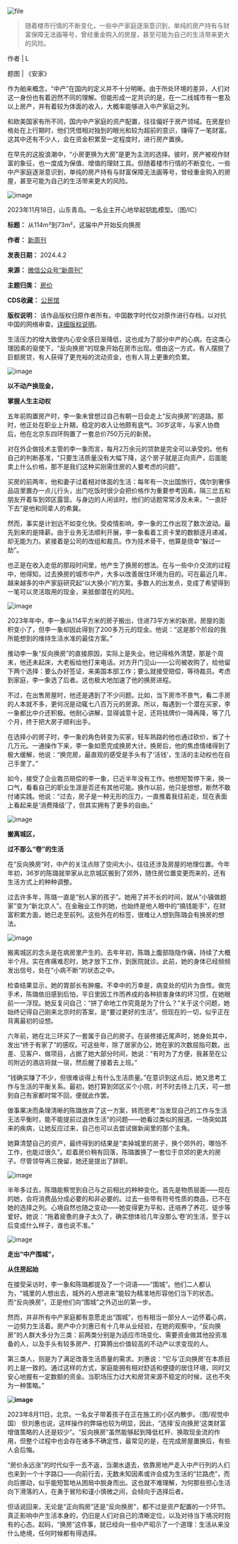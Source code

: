 ![file](https://chinadigitaltimes.net/chinese/files/2024/04/image-1712056267194.png)



> 随着楼市行情的不断变化，一些中产家庭逐渐意识到，单纯的房产持有与财富保障无法画等号，曾经重金购入的房屋，甚至可能为自己的生活带来更大的风险。


作者 | L


题图 | 《安家》


作为舶来概念，“中产”在国内的定义并不十分明晰。由于所处环境的差异，人们对这一身份也有着迥然不同的理解。但能形成一定共识的是，在一二线城市有一套及以上房产，并有着较为体面的收入，大概率能够进入中产家庭之列。


和欧美国家有所不同，国内中产家庭的资产配置，往往偏好于房产领域。在房屋价格处在上行期时，他们凭借相对独到的眼光和较为超前的意识，赚得了一笔财富。这其中还有不少人，会在资金积累至一定程度时，进行房产置换。


在早先的这股浪潮中，“小房更换为大房”是更为主流的选择。彼时，房产被视作财富的象征，也一度成为保值、增值的理财工具。但随着楼市行情的不断变化，一些中产家庭逐渐意识到，单纯的房产持有与财富保障无法画等号，曾经重金购入的房屋，甚至可能为自己的生活带来更大的风险。


![image](https://chinadigitaltimes.net/chinese/files/2024/04/post-706425-660be9104ed1d.)  

2023年11月18日，山东青岛。一名业主开心地举起钥匙模型。（图/IC）


**标题：** 从114m²到73m²，这届中产开始反向换房  

**作者：** [新周刊](https://chinadigitaltimes.net/space/新周刊)  

**发表日期：** 2024.4.2  

**来源：** [微信公众号“新周刊”](https://mp.weixin.qq.com/s/RCtKMlUfkatxmPWu8lrIpQ)  

**主题归类：** [房价](https://chinadigitaltimes.net/space/房价)  

**CDS收藏：** [公民馆](https://chinadigitaltimes.net/space/%E5%85%AC%E6%B0%91%E9%A6%86)  

**版权说明：** 该作品版权归原作者所有。中国数字时代仅对原作进行存档，以对抗中国的网络审查。[详细版权说明](https://chinadigitaltimes.net/chinese/copyright)。


生活压力的增大致使内心安全感日渐降低，这也成为了部分中产的心病。在这类心理因素的驱使下，“反向换房”的现象开始在房市出现。借由这一方式，有人摆脱了巨额房贷，有人获得了更充裕的流动资金，也有人背上更重的负累。


![image](https://chinadigitaltimes.net/chinese/files/2024/04/post-706425-660be910547e8.png)


**以不动产换现金，** 


**掌握人生主动权** 


五年前购置房产时，李一象未曾想过自己有朝一日会走上“反向换房”的道路。那时，他正处在职业上升期，稳定的收入让他颇有底气。30岁这年，与家人协商后，他在北京东四环购置了一套总价750万元的新房。


对在外企做技术主管的李一象而言，每月2万余元的贷款是完全可以承受的。他有自己的判断基准，“只要生活质量没有大幅下降，这个房子就是正向资产，后面能卖上什么价格，那不是我们这种买刚需住房的人要考虑的问题”。


买房的前两年，他和妻子过着相对体面的生活：每年有一次出国旅行，偶尔到奢侈品店里置办一点儿行头，出门吃饭时很少会把价格作为重要参考因素，隔三岔五和朋友开着车到郊区露营。与身边的人闲谈时，他们的话题常常涉及未来，“一直好下去”是他和同辈人的希冀。


然而，事实是计划远不如变化快。受疫情影响，李一象的工作出现了数次波动。最先到来的是降薪。由于业务无法顺利开展，李一象看着工资卡里的数额逐月递减，却无能为力。紧接着是公司的改组和裁员。作为技术骨干，他算是侥幸“躲过一劫”。


也正是在收入走低的那段时间里，他产生了换房的想法。在与一些中介交流的过程中，他得知，过去换房的城市中产，大多以改善居住环境为目的。可在最近几年，越来越多的中产家庭研究起“以大换小”的方案。多数人的出发点，变成了希望得到一笔可以灵活取用的现金，来抵御潜在的风险。


![image](https://chinadigitaltimes.net/chinese/files/2024/04/post-706425-660be9105d0fe.)


2023年年中，李一象从114平方米的房子搬出，住进73平方米的新房。房屋的面积变小了，但李一象却因此得到了200多万元的现金。他说：“这是那个阶段的我所能想到的维持生活水准的最佳方案。”


推动李一象“反向换房”的直接原因，实际上是失业。他记得格外清楚，那是个周末，他还未起床，大老板给他打来电话。对方开门见山——公司被收购了，给他留下两个选择：要么办好签证，来美国本部工作；要么就接受赔偿，等待裁员。考虑到家庭，李一象选了后者。这也极大地加速了他的换房进程。


不过，在出售房屋时，他还是遇到了不少问题。比如，当下房市不景气，看二手房的人本就不多，更何况是动辄七八百万元的房源。所以，每遇到一个潜在买家，李一象都比中介还积极。他耐心讲解，显得诚意十足，还将挂牌价一降再降，等了几个月，终于把大房子顺利出手。


在选择小的房子时，李一象的角色转变为买家，轻车熟路的他也通过砍价，省了十几万元。一通操作下来，李一象如愿完成换房大计。换房后，他的焦虑情绪得到了极大缓解，他说：“换完房，最直观的感受是手头有了‘活钱’，生活的主动权也在自己手里了。”


如今，接受了企业裁员赔偿的李一象，已近半年没有工作。他想短暂停下来，换一口气，看看自己的职业生涯是否还有其他可能。换作以前，他只是想想，断然不敢付诸实践。他说：“过去，房子是一种无形的压力，一直推着我往前走，现在表面上看起来是‘消费降级’了，但其实拥有了更多的自由。”


![image](https://chinadigitaltimes.net/chinese/files/2024/04/post-706425-660be91062ddf.png)


**搬离城区，** 


**过不那么“卷”的生活** 


在“反向换房”时，中产的关注点除了空间大小，往往还涉及房屋的地理位置。今年年初，36岁的陈璐就举家从北京城区搬到了郊外，随住房位置变更而来的，还有生活方式上的种种调整。


过去许多年，陈璐一直是“别人家的孩子”。她用了并不长的时间，就从“小镇做题家”变为“新北京人”。在金融业工作的她，也始终是他人眼中的“搞钱能手”，在财富积累方面，她已走至前列。这些外在的标签，很难让人想到陈璐会有换房的想法。


![image](https://chinadigitaltimes.net/chinese/files/2024/04/post-706425-660be9106abe7.)


搬离城区的念头是在病房里产生的。去年年初，陈璐上腹部隐隐作痛，持续了大概半个月。实在疼痛难忍时，她才放下工作，到医院就诊。此前，她的身体已经频频发出信号，处在“小病不断”的状态之中。


检查结果显示，她的胃部长有肿瘤。不幸中的万幸是，病变处的切片为良性。做完手术，陈璐依旧感到后怕，平日里因工作而养成的各种损害身体的坏习惯，在她眼前一一浮现。她反复问自己：“拼了命地工作究竟是为了什么？”关于这个问题，她始终记得自己刚来北京时的答案，是“要过更好的生活”。但现在的一切，似乎正在背离最初的设想。


六年前，她在北三环买了一套属于自己的房子。在装修接近尾声时，她身处其中，发出“终于有家了”的感叹。可这些年，除了居家办公，她在家的次数屈指可数。出差、见客户、做项目，占据了她大部分时间，她说：“有时为了方便，我甚至在公司附近的酒店将就一宿，然后醒了接着去上班。”


“钱确实赚了不少，但很难谈得上有什么生活质量。”在意识到这点后，她又思考工作与生活的平衡关系。最初，她打算到郊区买个小院，时不时去待上几天，可一想到自己有家都时常不回，便就此作罢。


做事果决而条理清晰的陈璐放弃了这一方案，转而思考“当发现自己的工作与生活无法平衡时，能不能提前过退休生活”的问题——她看过类似的报道。一场突如其来的疾病，让她反应过来，自己也可以去尝试做新闻里的那个主角。


她算清楚自己的资产，最终得到的结果是“卖掉城里的房子，换个郊外的，哪怕不工作，也能过很久”。趁着房价稍有回落，陈璐置换了一套位于京郊的更大的房子。尽管领导再三挽留，她还是提出了辞职。


![image](https://chinadigitaltimes.net/chinese/files/2024/04/post-706425-660be91071fb7.)


半年多过去，陈璐能察觉到自己与之前相比的种种变化。首先是物质层面——现在的她，会将消费品分成必要的和非必要的。过去一些带有符号性质的商品，已不在她的选择之列。心境自然也随之变动——她变得更为平和，还培养了养花、徒步等爱好。她说：“拖着疲惫的身子太久了，确实想体验几年没那么‘卷’的生活，至于以后变成什么样子，谁也说不准。”


![image](https://chinadigitaltimes.net/chinese/files/2024/04/post-706425-660be91078c53.png)


**走出“中产围城”，** 


**从住房起始** 


在接受采访时，李一象和陈璐都提及了一个词语——“围城”。他们二人都认为，“城里的人想出去，城外的人想进来”能较为精准地形容他们当下的状态。而“反向换房”，正是他们向“围城”之外迈出的第一步。


然而，并非所有中产家庭都有意愿走出“围城”，也有相当一部分人一边怀着心病，一边努力生活着。房产中介刘惠已有十几年从业经验，在她的观察中，“反向换房”的人群大多分为三类：前两类分别是为适应市场变化、需要资金做其他投资准备的人，以及手头有较多房产、打算腾出价值较高的不动产以求变现的人。


第三类人，则是为了满足改善生活质量的需求。刘惠说：“它与‘正向换房’在本质目的上是一致的。通过这样的方式，家庭能拥有相对舒适和便捷的居住环境，同时又安心地握有一定数额的资金。当职场压力过大和房贷来源不稳定的时候，这也不失为一种策略。”


**![image](https://chinadigitaltimes.net/chinese/files/2024/04/post-706425-660be91082708.)**   

2023年8月11日，北京。一名女子带着孩子在正在施工的小区内散步。（图/视觉中国）
但刘惠也说，这样操作的弊端也较为明显，因此，“选择‘反向换房’这类财富增值策略的人还是较少”。“反向换房”虽然能够起到降低杠杆、换取现金流的作用，但整个过程中也会存在诸多不确定性，最常见的是，在完成房屋置换后，有些人会后悔。


“房价永远涨”的时代似乎一去不返，当潮水退去，依靠房地产走入中产行列的人们也来到一个十字路口——向前行去，无数未知因素或许会成为生活的“拦路虎”，而向后挪动，似乎能短暂地从困局中脱身而出。这也就不难理解，为何那些担心生活向下滑落的人，在勇于冒险和谨小慎微之间，会倾向于选择后者。


但话说回来，无论是“正向购房”还是“反向换房”，都不过是资产配置的一个环节。真正影响中产生活本身的，仍旧是人们对自己的清晰定位，以及对待当下境况时抱有的心态。起码，“换房”这件事，就已经向一些中产昭示了一个道理：生活从来没什么绝境，任何时候都有得选择。





